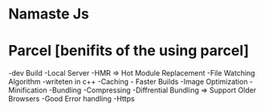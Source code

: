 # Namaste Js

# Parcel [benifits of the using parcel]

-dev Build
-Local Server
-HMR => Hot Module Replacement
-File Watching Algorithm -writeten in c++
-Caching - Faster Builds
-Image Optimization
-Minification
-Bundling
-Compressing
-Diffrential Bundling => Support Older Browsers
-Good Error handling
-Https
